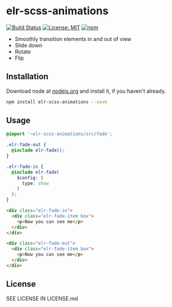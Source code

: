 # elr-scss-animations

[![Build Status](https://travis-ci.org/Beth3346/elr-scss-animations.svg?branch=master)](https://travis-ci.org/Beth3346/elr-scss-animations)
[![License: MIT](https://img.shields.io/badge/License-MIT-yellow.svg)](https://opensource.org/licenses/MIT)
[![npm](https://img.shields.io/npm/dm/elr-scss-animations.svg?style=flat)]()

- Smoothly transition elements in and out of view
- Slide down
- Rotate
- Flip

## Installation

Download node at [nodejs.org](http://nodejs.org) and install it, if you haven't already.

```sh
npm install elr-scss-animations --save
```

## Usage

```scss
@import '~elr-scss-animations/src/fade';

.elr-fade-out {
  @include elr-fade();
}

.elr-fade-in {
  @include elr-fade(
    $config: (
      type: show
    )
  );
}
```

```html
<div class="elr-fade-in">
  <div class="elr-fade-item box">
    <p>Now you can see me</p>
  </div>
</div>

<div class="elr-fade-out">
  <div class="elr-fade-item box">
    <p>Now you can see me</p>
  </div>
</div>
```

## License

SEE LICENSE IN LICENSE.md
